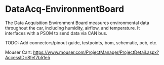 # DataAcq-EnvironmentBoard
The Data Acquisition Environment Board measures environmental data throughout the car, including humidity, airflow, and temperature. It interfaces with a PSOM to send data via CAN bus.

TODO: Add connectors/pinout guide, testpoints, bom, schematic, pcb, etc. 

Mouser Cart: https://www.mouser.com/ProjectManager/ProjectDetail.aspx?AccessID=8fef7b51e5

